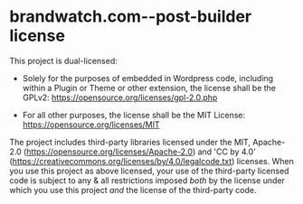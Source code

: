 # brandwatch.com--post-builder license

This project is dual-licensed:

- Solely for the purposes of embedded in Wordpress code, including within a Plugin or Theme or other extension, the license shall be the GPLv2: https://opensource.org/licenses/gpl-2.0.php

- For all other purposes, the license shall be the MIT License: https://opensource.org/licenses/MIT

The project includes third-party libraries licensed under the MIT, Apache-2.0 (https://opensource.org/licenses/Apache-2.0) and 'CC by 4.0' (https://creativecommons.org/licenses/by/4.0/legalcode.txt) licenses. When you use this project as above licensed, your use of the third-party licensed code is subject to any & all restrictions imposed *both* by the license under which you use this project *and* the license of the third-party code.

